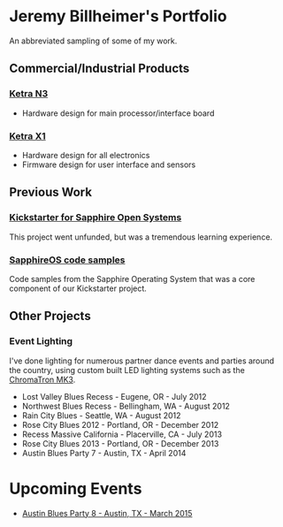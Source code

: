 # Jeremy Billheimer's Portfolio

An abbreviated sampling of some of my work.



## Commercial/Industrial Products

### [Ketra N3](http://goketra.com/ketraproducts/n3/)
* Hardware design for main processor/interface board

### [Ketra X1](http://goketra.com/ketraproducts/x1/)
* Hardware design for all electronics
* Firmware design for user interface and sensors

## Previous Work

### [Kickstarter for Sapphire Open Systems](https://www.kickstarter.com/projects/1286098094/wirelessly-connect-all-the-things-with-sapphire)

This project went unfunded, but was a tremendous learning experience.

### [SapphireOS code samples](https://github.com/jbillhei/portfolio/tree/master/code_samples)

Code samples from the Sapphire Operating System that was a core component of our Kickstarter project.


## Other Projects

### Event Lighting

I've done lighting for numerous partner dance events and parties around the country, using custom built LED lighting systems such as the [ChromaTron MK3](https://github.com/jbillhei/portfolio/tree/master/chromatron_mk3).


* Lost Valley Blues Recess - Eugene, OR - July 2012
* Northwest Blues Recess - Bellingham, WA - August 2012
* Rain City Blues - Seattle, WA - August 2012
* Rose City Blues 2012 - Portland, OR - December 2012
* Recess Massive California - Placerville, CA - July 2013
* Rose City Blues 2013 - Portland, OR - December 2013
* Austin Blues Party 7 - Austin, TX - April 2014

# Upcoming Events
* [Austin Blues Party 8 - Austin, TX - March 2015](http://www.austinbluesparty.com/)




